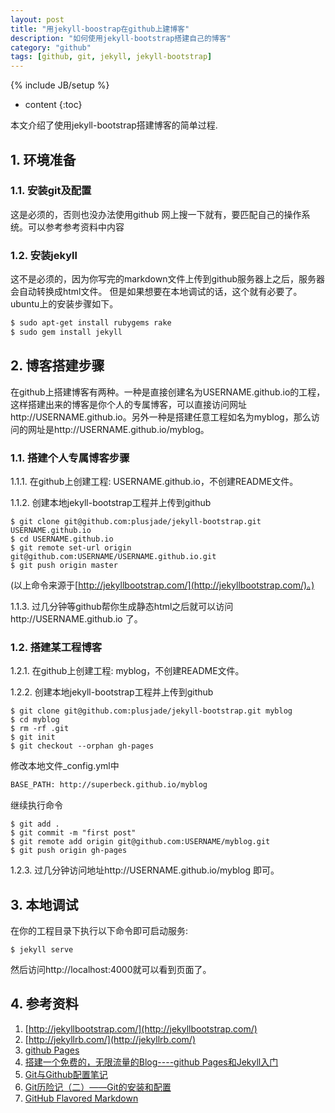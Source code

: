 ```yaml
---
layout: post
title: "用jekyll-boostrap在github上建博客"
description: "如何使用jekyll-bootstrap搭建自己的博客"
category: "github"
tags: [github, git, jekyll, jekyll-bootstrap]
---
```

{% include JB/setup %}

* content
{:toc}

本文介绍了使用jekyll-bootstrap搭建博客的简单过程.
<!--excerpt-->

## 1. 环境准备
### 1.1. 安装git及配置
这是必须的，否则也没办法使用github
网上搜一下就有，要匹配自己的操作系统。可以参考参考资料中内容
### 1.2. 安装jekyll
这不是必须的，因为你写完的markdown文件上传到github服务器上之后，服务器会自动转换成html文件。
但是如果想要在本地调试的话，这个就有必要了。
ubuntu上的安装步骤如下。

```bash
$ sudo apt-get install rubygems rake
$ sudo gem install jekyll
```

## 2. 博客搭建步骤
在github上搭建博客有两种。一种是直接创建名为USERNAME.github.io的工程，这样搭建出来的博客是你个人的专属博客，可以直接访问网址http://USERNAME.github.io。另外一种是搭建任意工程如名为myblog，那么访问的网址是http://USERNAME.github.io/myblog。

### 1.1. 搭建个人专属博客步骤

1.1.1. 在github上创建工程: USERNAME.github.io，不创建README文件。

1.1.2. 创建本地jekyll-bootstrap工程并上传到github
```
$ git clone git@github.com:plusjade/jekyll-bootstrap.git USERNAME.github.io
$ cd USERNAME.github.io
$ git remote set-url origin git@github.com:USERNAME/USERNAME.github.io.git
$ git push origin master
```
 (以上命令来源于[http://jekyllbootstrap.com/](http://jekyllbootstrap.com/)。)

1.1.3. 过几分钟等github帮你生成静态html之后就可以访问http://USERNAME.github.io 了。

### 1.2. 搭建某工程博客

1.2.1. 在github上创建工程: myblog，不创建README文件。

1.2.2. 创建本地jekyll-bootstrap工程并上传到github
```    
$ git clone git@github.com:plusjade/jekyll-bootstrap.git myblog
$ cd myblog
$ rm -rf .git
$ git init
$ git checkout --orphan gh-pages
```
修改本地文件_config.yml中
```bash    
BASE_PATH: http://superbeck.github.io/myblog
```
继续执行命令
``` 
$ git add .
$ git commit -m "first post"
$ git remote add origin git@github.com:USERNAME/myblog.git
$ git push origin gh-pages
```

1.2.3. 过几分钟访问地址http://USERNAME.github.io/myblog 即可。

## 3. 本地调试
在你的工程目录下执行以下命令即可启动服务:
```
$ jekyll serve
```
然后访问http://localhost:4000就可以看到页面了。

## 4. 参考资料
1. [http://jekyllbootstrap.com/](http://jekyllbootstrap.com/)
2. [http://jekyllrb.com/](http://jekyllrb.com/)
3. [github Pages](http://pages.github.com/)
4. [搭建一个免费的，无限流量的Blog----github Pages和Jekyll入门](http://www.ruanyifeng.com/blog/2012/08/blogging_with_jekyll.html)
5. [Git与Github配置笔记](http://blog.csdn.net/poisonchry/article/details/7706507)
6. [Git历险记（二）——Git的安装和配置](http://www.infoq.com/cn/news/2011/01/git-adventures-install-config)
7. [GitHub Flavored Markdown](https://help.github.com/articles/github-flavored-markdown)
